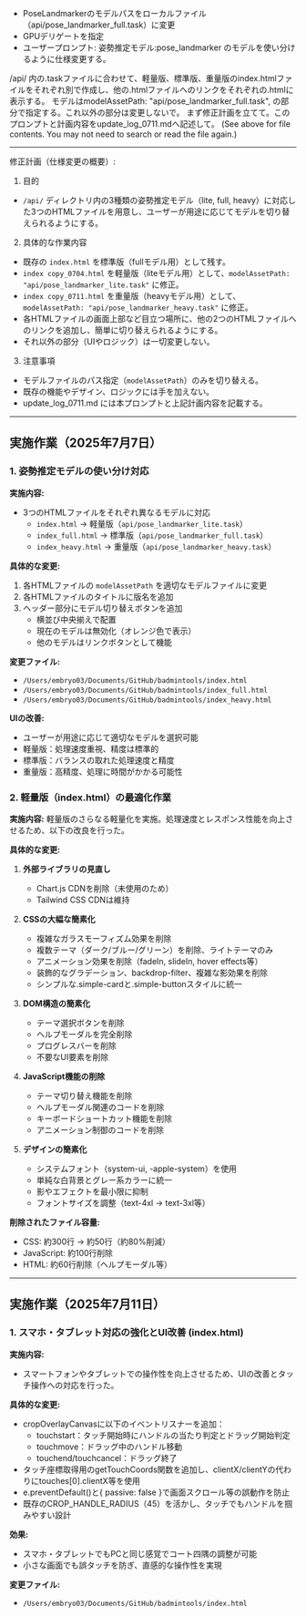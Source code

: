 - PoseLandmarkerのモデルパスをローカルファイル（api/pose_landmarker_full.task）に変更
- GPUデリゲートを指定
- ユーザープロンプト:
姿勢推定モデル:pose_landmarker のモデルを使い分けるように仕様変更する。

/api/ 内の.taskファイルに合わせて、軽量版、標準版、重量版のindex.htmlファイルをそれぞれ別で作成し、他の.htmlファイルへのリンクをそれぞれの.htmlに表示する。
モデルはmodelAssetPath: "api/pose_landmarker_full.task", の部分で指定する。これ以外の部分は変更しないで。
まず修正計画を立てて。このプロンプトと計画内容をupdate_log_0711.mdへ記述して。 (See <attachments> above for file contents. You may not need to search or read the file again.)

---

修正計画（仕様変更の概要）:

1. 目的
- `/api/` ディレクトリ内の3種類の姿勢推定モデル（lite, full, heavy）に対応した3つのHTMLファイルを用意し、ユーザーが用途に応じてモデルを切り替えられるようにする。

2. 具体的な作業内容
- 既存の `index.html` を標準版（fullモデル用）として残す。
- `index copy_0704.html` を軽量版（liteモデル用）として、`modelAssetPath: "api/pose_landmarker_lite.task"` に修正。
- `index copy_0711.html` を重量版（heavyモデル用）として、`modelAssetPath: "api/pose_landmarker_heavy.task"` に修正。
- 各HTMLファイルの画面上部など目立つ場所に、他の2つのHTMLファイルへのリンクを追加し、簡単に切り替えられるようにする。
- それ以外の部分（UIやロジック）は一切変更しない。

3. 注意事項
- モデルファイルのパス指定（`modelAssetPath`）のみを切り替える。
- 既存の機能やデザイン、ロジックには手を加えない。
- update_log_0711.md には本プロンプトと上記計画内容を記載する。

---

## 実施作業（2025年7月7日）

### 1. 姿勢推定モデルの使い分け対応

**実施内容:**
- 3つのHTMLファイルをそれぞれ異なるモデルに対応
  - `index.html` → 軽量版（`api/pose_landmarker_lite.task`）
  - `index_full.html` → 標準版（`api/pose_landmarker_full.task`）
  - `index_heavy.html` → 重量版（`api/pose_landmarker_heavy.task`）

**具体的な変更:**
1. 各HTMLファイルの `modelAssetPath` を適切なモデルファイルに変更
2. 各HTMLファイルのタイトルに版名を追加
3. ヘッダー部分にモデル切り替えボタンを追加
   - 横並び中央揃えで配置
   - 現在のモデルは無効化（オレンジ色で表示）
   - 他のモデルはリンクボタンとして機能

**変更ファイル:**
- `/Users/embryo03/Documents/GitHub/badmintools/index.html`
- `/Users/embryo03/Documents/GitHub/badmintools/index_full.html`
- `/Users/embryo03/Documents/GitHub/badmintools/index_heavy.html`

**UIの改善:**
- ユーザーが用途に応じて適切なモデルを選択可能
- 軽量版：処理速度重視、精度は標準的
- 標準版：バランスの取れた処理速度と精度
- 重量版：高精度、処理に時間がかかる可能性

### 2. 軽量版（index.html）の最適化作業

**実施内容:**
軽量版のさらなる軽量化を実施。処理速度とレスポンス性能を向上させるため、以下の改良を行った。

**具体的な変更:**

1. **外部ライブラリの見直し**
   - Chart.js CDNを削除（未使用のため）
   - Tailwind CSS CDNは維持

2. **CSSの大幅な簡素化**
   - 複雑なガラスモーフィズム効果を削除
   - 複数テーマ（ダーク/ブルー/グリーン）を削除、ライトテーマのみ
   - アニメーション効果を削除（fadeIn, slideIn, hover effects等）
   - 装飾的なグラデーション、backdrop-filter、複雑な影効果を削除
   - シンプルな.simple-cardと.simple-buttonスタイルに統一

3. **DOM構造の簡素化**
   - テーマ選択ボタンを削除
   - ヘルプモーダルを完全削除
   - プログレスバーを削除
   - 不要なUI要素を削除

4. **JavaScript機能の削除**
   - テーマ切り替え機能を削除
   - ヘルプモーダル関連のコードを削除
   - キーボードショートカット機能を削除
   - アニメーション制御のコードを削除

5. **デザインの簡素化**
   - システムフォント（system-ui, -apple-system）を使用
   - 単純な白背景とグレー系カラーに統一
   - 影やエフェクトを最小限に抑制
   - フォントサイズを調整（text-4xl → text-3xl等）

**削除されたファイル容量:**
- CSS: 約300行 → 約50行（約80%削減）
- JavaScript: 約100行削除
- HTML: 約60行削除（ヘルプモーダル等）

---

## 実施作業（2025年7月11日）

### 1. スマホ・タブレット対応の強化とUI改善 (index.html)

**実施内容:**
- スマートフォンやタブレットでの操作性を向上させるため、UIの改善とタッチ操作への対応を行った。

**具体的な変更:**
- cropOverlayCanvasに以下のイベントリスナーを追加：
  - touchstart：タッチ開始時にハンドルの当たり判定とドラッグ開始判定
  - touchmove：ドラッグ中のハンドル移動
  - touchend/touchcancel：ドラッグ終了
- タッチ座標取得用のgetTouchCoords関数を追加し、clientX/clientYの代わりにtouches[0].clientX等を使用
- e.preventDefault()と{ passive: false }で画面スクロール等の誤動作を防止
- 既存のCROP_HANDLE_RADIUS（45）を活かし、タッチでもハンドルを掴みやすい設計

**効果:**
- スマホ・タブレットでもPCと同じ感覚でコート四隅の調整が可能
- 小さな画面でも誤タッチを防ぎ、直感的な操作性を実現

**変更ファイル:**
- `/Users/embryo03/Documents/GitHub/badmintools/index.html`

